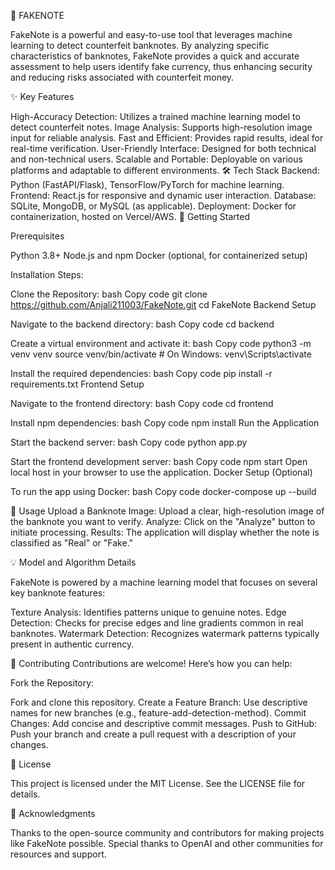 📝 FAKENOTE

FakeNote is a powerful and easy-to-use tool that leverages machine learning to detect counterfeit banknotes. By analyzing specific characteristics of banknotes, FakeNote provides a quick and accurate assessment to help users identify fake currency, thus enhancing security and reducing risks associated with counterfeit money.

✨ Key Features

High-Accuracy Detection: Utilizes a trained machine learning model to detect counterfeit notes.
Image Analysis: Supports high-resolution image input for reliable analysis.
Fast and Efficient: Provides rapid results, ideal for real-time verification.
User-Friendly Interface: Designed for both technical and non-technical users.
Scalable and Portable: Deployable on various platforms and adaptable to different environments.
🛠 Tech Stack
Backend: Python (FastAPI/Flask), TensorFlow/PyTorch for machine learning.
Frontend: React.js for responsive and dynamic user interaction.
Database: SQLite, MongoDB, or MySQL (as applicable).
Deployment: Docker for containerization, hosted on Vercel/AWS.
🚀 Getting Started


Prerequisites

Python 3.8+
Node.js and npm
Docker (optional, for containerized setup)

Installation Steps:

Clone the Repository:
bash
Copy code
git clone https://github.com/Anjali211003/FakeNote.git
cd FakeNote
Backend Setup

Navigate to the backend directory:
bash
Copy code
cd backend

Create a virtual environment and activate it:
bash
Copy code
python3 -m venv venv
source venv/bin/activate  # On Windows: venv\Scripts\activate

Install the required dependencies:
bash
Copy code
pip install -r requirements.txt
Frontend Setup

Navigate to the frontend directory:
bash
Copy code
cd frontend

Install npm dependencies:
bash
Copy code
npm install
Run the Application

Start the backend server:
bash
Copy code
python app.py

Start the frontend development server:
bash
Copy code
npm start
Open local host in your browser to use the application.
Docker Setup (Optional)

To run the app using Docker:
bash
Copy code
docker-compose up --build

🎯 Usage
Upload a Banknote Image: Upload a clear, high-resolution image of the banknote you want to verify.
Analyze: Click on the "Analyze" button to initiate processing.
Results: The application will display whether the note is classified as "Real" or "Fake."


💡 Model and Algorithm Details

FakeNote is powered by a machine learning model that focuses on several key banknote features:

Texture Analysis: Identifies patterns unique to genuine notes.
Edge Detection: Checks for precise edges and line gradients common in real banknotes.
Watermark Detection: Recognizes watermark patterns typically present in authentic currency.


🤝 Contributing
Contributions are welcome! Here’s how you can help:

Fork the Repository: 

Fork and clone this repository.
Create a Feature Branch: Use descriptive names for new branches (e.g., feature-add-detection-method).
Commit Changes: Add concise and descriptive commit messages.
Push to GitHub: Push your branch and create a pull request with a description of your changes.


📜 License

This project is licensed under the MIT License. See the LICENSE file for details.

🙏 Acknowledgments

Thanks to the open-source community and contributors for making projects like FakeNote possible. Special thanks to OpenAI and other communities for resources and support.
